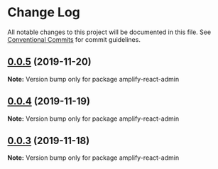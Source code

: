 # Change Log

All notable changes to this project will be documented in this file.
See [Conventional Commits](https://conventionalcommits.org) for commit guidelines.

## [0.0.5](https://github.com/hupe1980/amplify-material-ui/compare/amplify-react-admin@0.0.4...amplify-react-admin@0.0.5) (2019-11-20)

**Note:** Version bump only for package amplify-react-admin





## [0.0.4](https://github.com/hupe1980/amplify-material-ui/compare/amplify-react-admin@0.0.3...amplify-react-admin@0.0.4) (2019-11-19)

**Note:** Version bump only for package amplify-react-admin





## [0.0.3](https://github.com/hupe1980/amplify-material-ui/compare/amplify-react-admin@0.0.2...amplify-react-admin@0.0.3) (2019-11-18)

**Note:** Version bump only for package amplify-react-admin

